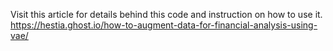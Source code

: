 Visit this article for details behind this code and instruction on how to use it.
https://hestia.ghost.io/how-to-augment-data-for-financial-analysis-using-vae/
